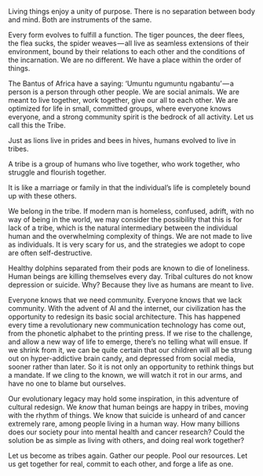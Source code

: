 Living things enjoy a unity of purpose. There is no separation between body and mind. Both are instruments of the same. 

Every form evolves to fulfill a function. The tiger pounces, the deer flees, the flea sucks, the spider weaves — all live as seamless extensions of their environment, bound by their relations to each other and the conditions of the incarnation. We are no different. We have a place within the order of things.

The Bantus of Africa have a saying: ‘Umuntu ngumuntu ngabantu’ — a person is a person through other people. We are social animals. We are meant to live together, work together, give our all to each other. We are optimized for life in small, committed groups, where everyone knows everyone, and a strong community spirit is the bedrock of all activity. Let us call this the Tribe. 

Just as lions live in prides and bees in hives, humans evolved to live in tribes.

A tribe is a group of humans who live together, who work together, who struggle and flourish together. 

It is like a marriage or family in that the individual’s life is completely bound up with these others.

We belong in the tribe. If modern man is homeless, confused, adrift, with no way of being in the world, we may consider the possibility that this is for lack of a tribe, which is the natural intermediary between the individual human and the overwhelming complexity of things. We are not made to live as individuals. It is very scary for us, and the strategies we adopt to cope are often self-destructive.

Healthy dolphins separated from their pods are known to die of loneliness. Human beings are killing themselves every day. Tribal cultures do not know depression or suicide. Why? Because they live as humans are meant to live. 

Everyone knows that we need community. Everyone knows that we lack community. With the advent of AI and the internet, our civilization has the opportunity to redesign its basic social architecture. This has happened every time a revolutionary new communication technology has come out, from the phonetic alphabet to the printing press. If we rise to the challenge, and allow a new way of life to emerge, there’s no telling what will ensue. If we shrink from it, we can be quite certain that our children will all be strung out on hyper-addictive brain candy, and depressed from social media, sooner rather than later. So it is not only an opportunity to rethink things but a mandate. If we cling to the known, we will watch it rot in our arms, and have no one to blame but ourselves. 

Our evolutionary legacy may hold some inspiration, in this adventure of cultural redesign. We _know_ that human beings are happy in tribes, moving with the rhythm of things. We know that suicide is unheard of and cancer extremely rare, among people living in a human way. How many billions does our society pour into mental health and cancer research? Could the solution be as simple as living with others, and doing real work together?

Let us become as tribes again. Gather our people. Pool our resources. Let us get together for real, commit to each other, and forge a life as one.